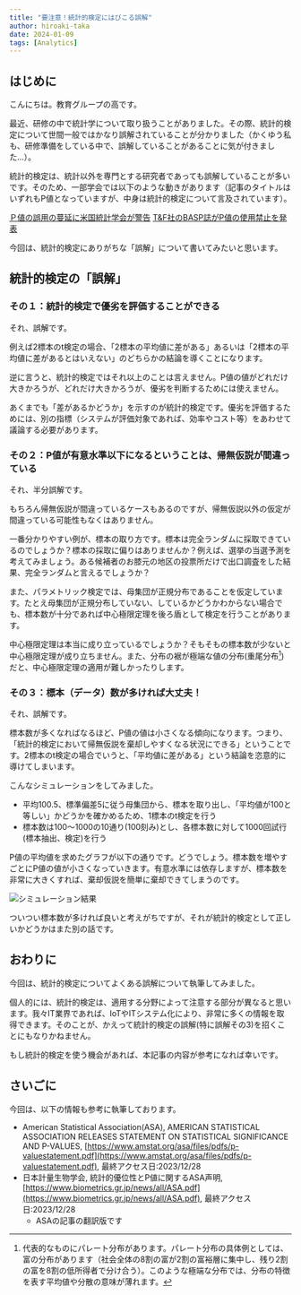 ```yaml
---
title: "要注意！統計的検定にはびこる誤解"
author: hiroaki-taka
date: 2024-01-09
tags: [Analytics]
---
```


## はじめに

こんにちは。教育グループの高です。

最近、研修の中で統計学について取り扱うことがありました。その際、統計的検定について世間一般ではかなり誤解されていることが分かりました（かくゆう私も、研修準備をしている中で、誤解していることがあることに気が付きました...）。

統計的検定は、統計以外を専門とする研究者であっても誤解していることが多いです。そのため、一部学会では以下のような動きがあります（記事のタイトルはいずれもP値となっていますが、中身は統計的検定について言及されています）。

[Ｐ値の誤用の蔓延に米国統計学会が警告](https://www.natureasia.com/ja-jp/ndigest/v13/n6/p%E5%80%A4%E3%81%AE%E8%AA%A4%E7%94%A8%E3%81%AE%E8%94%93%E5%BB%B6%E3%81%AB%E7%B1%B3%E5%9B%BD%E7%B5%B1%E8%A8%88%E5%AD%A6%E4%BC%9A%E3%81%8C%E8%AD%A6%E5%91%8A/75248)
[T&F社のBASP誌がP値の使用禁止を発表](https://www.editage.jp/insights/a-taylor-francis-journal-announces-ban-on-p-values)

今回は、統計的検定にありがちな「誤解」について書いてみたいと思います。

## 統計的検定の「誤解」

### その１：統計的検定で優劣を評価することができる
それ、誤解です。

例えば2標本のt検定の場合、「2標本の平均値に差がある」あるいは「2標本の平均値に差があるとはいえない」のどちらかの結論を導くことになります。

逆に言うと、統計的検定ではそれ以上のことは言えません。P値の値がどれだけ大きかろうが、どれだけ大きかろうが、優劣を判断するためには使えません。

あくまでも「差があるかどうか」を示すのが統計的検定です。優劣を評価するためには、別の指標（システムが評価対象であれば、効率やコスト等）をあわせて議論する必要があります。

### その２：P値が有意水準以下になるということは、帰無仮説が間違っている
それ、半分誤解です。

もちろん帰無仮説が間違っているケースもあるのですが、帰無仮説以外の仮定が間違っている可能性もなくはありません。

一番分かりやすい例が、標本の取り方です。標本は完全ランダムに採取できているのでしょうか？標本の採取に偏りはありませんか？例えば、選挙の当選予測を考えてみましょう。ある候補者のお膝元の地区の投票所だけで出口調査をした結果、完全ランダムと言えるでしょうか？

また、パラメトリック検定では、母集団が正規分布であることを仮定しています。たとえ母集団が正規分布していない、しているかどうかわからない場合でも、標本数が十分であれば中心極限定理を後ろ盾として検定を行うことがあります。

中心極限定理は本当に成り立っているでしょうか？そもそもの標本数が少ないと中心極限定理が成り立ちません。また、分布の裾が極端な値の分布(重尾分布[^1])だと、中心極限定理の適用が難しかったりします。

[^1]: 代表的なものにパレート分布があります。パレート分布の具体例としては、富の分布があります（社会全体の8割の富が2割の富裕層に集中し、残り2割の富を8割の低所得者で分け合う）。このような極端な分布では、分布の特徴を表す平均値や分散の意味が薄れます。

### その３：標本（データ）数が多ければ大丈夫！
それ、誤解です。

標本数が多くなればなるほど、P値の値は小さくなる傾向になります。つまり、「統計的検定において帰無仮説を棄却しやすくなる状況にできる」ということです。2標本のt検定の場合でいうと、「平均値に差がある」という結論を恣意的に導けてしまいます。

こんなシミュレーションをしてみました。
- 平均100.5、標準偏差5に従う母集団から、標本を取り出し、「平均値が100と等しい」かどうかを確かめるため、1標本のt検定を行う
- 標本数は100～1000の10通り(100刻み)とし、各標本数に対して1000回試行(標本抽出、検定)を行う

P値の平均値を求めたグラフが以下の通りです。どうでしょう。標本数を増やすごとにP値の値が小さくなっていきます。有意水準には依存しますが、標本数を非常に大きくすれば、棄却仮説を簡単に棄却できてしまうのです。

![シミュレーション結果](/img/blogs/2024/0109_simulation.png)

ついつい標本数が多ければ良いと考えがちですが、それが統計的検定として正しいかどうかはまた別の話です。

## おわりに

今回は、統計的検定についてよくある誤解について執筆してみました。

個人的には、統計的検定は、適用する分野によって注意する部分が異なると思います。我々IT業界であれば、IoTやITシステム化により、非常に多くの情報を取得できます。そのことが、かえって統計的検定の誤解(特に誤解その3)を招くことにもなりかねません。

もし統計的検定を使う機会があれば、本記事の内容が参考になれば幸いです。

## さいごに

今回は、以下の情報も参考に執筆しております。

- American Statistical Association(ASA), AMERICAN STATISTICAL ASSOCIATION RELEASES STATEMENT ON
STATISTICAL SIGNIFICANCE AND P-VALUES, [https://www.amstat.org/asa/files/pdfs/p-valuestatement.pdf](https://www.amstat.org/asa/files/pdfs/p-valuestatement.pdf), 最終アクセス日:2023/12/28
- 日本計量生物学会, 統計的優位性とP値に関するASA声明, [https://www.biometrics.gr.jp/news/all/ASA.pdf](https://www.biometrics.gr.jp/news/all/ASA.pdf), 最終アクセス日:2023/12/28
  - ASAの記事の翻訳版です
